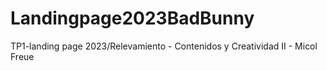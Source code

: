 # Landingpage2023BadBunny
TP1-landing page 2023/Relevamiento - Contenidos y Creatividad II - Micol Freue

